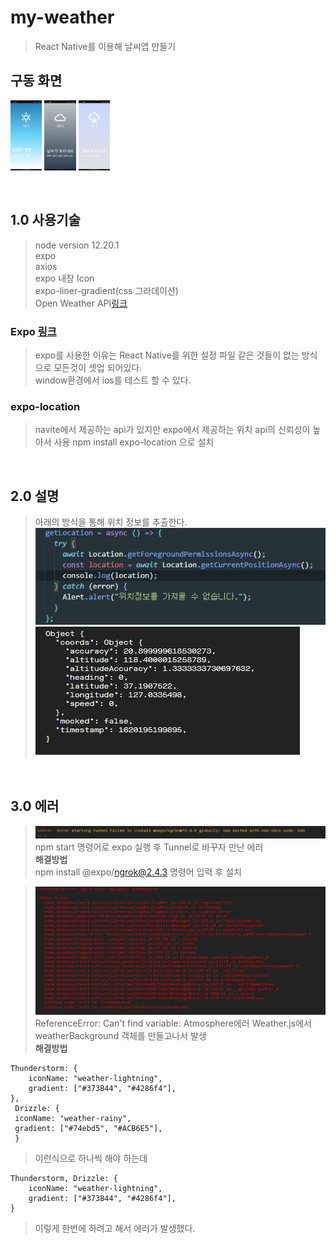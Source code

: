 # my-weather

> React Native를 이용해 날씨앱 만들기

## 구동 화면

<img src = "./images/run_01.jpg" width="10%" height="10%"> <img src = "./images/run_02.jpg" width="10%" height="10%"> <img src = "./images/run_03.jpg" width="10%" height="10%">

<br>

## 1.0 사용기술

> node version 12.20.1  
> expo  
> axios  
> expo 내장 Icon  
> expo-liner-gradient(css 그라데이션)  
> Open Weather API[링크](https://openweathermap.org/api)

### Expo [링크](https://docs.expo.io/)

> expo를 사용한 이유는 React Native를 위한 설정 파일 같은 것들이 없는 방식으로 모든것이 셋업 되어있다.  
> window환경에서 ios를 테스트 할 수 있다.

### expo-location

> navite에서 제공하는 api가 있지만 expo에서 제공하는 위치 api의 신뢰성이 높아서 사용
> npm install expo-location 으로 설치

<br>

## 2.0 설명

> 아래의 방식을 통해 위치 정보를 추출한다.
> ![img](./images/location_code.jpg)  
> ![img](./images/location_log.jpg)

<br>

## 3.0 에러

> ![img](./images/error_01.jpg)  
> npm start 명령어로 expo 실행 후 Tunnel로 바꾸자 만난 에러  
> **해결방법**  
> npm install @expo/ngrok@2.4.3 명령어 입력 후 설치

> ![img](./images/error_02.jpg)  
> ReferenceError: Can't find variable: Atmosphere에러
> Weather.js에서 weatherBackground 객체를 만들고나서 발생  
> **해결방법**  
``` 
Thunderstorm: {
    iconName: "weather-lightning",
    gradient: ["#373B44", "#4286f4"],
},  
 Drizzle: {  
 iconName: "weather-rainy",  
 gradient: ["#74ebd5", "#ACB6E5"],  
 } 
 ```

> 이런식으로 하나씩 해야 하는데  
```
Thunderstorm, Drizzle: {
    iconName: "weather-lightning",
    gradient: ["#373B44", "#4286f4"],
}
```

> 이렇게 한번에 하려고 해서 에러가 발생했다.
